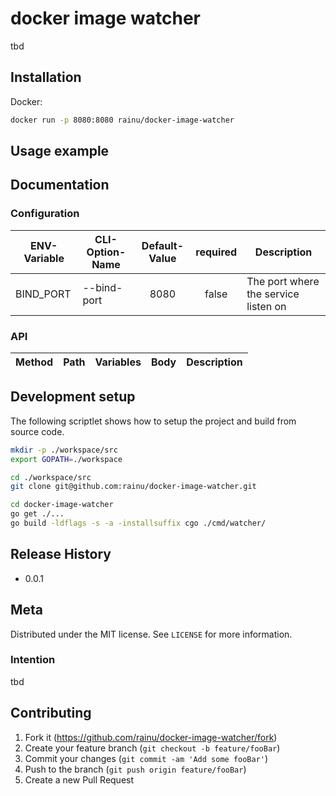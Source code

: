 # docker image watcher

tbd

## Installation

Docker:

```sh
docker run -p 8080:8080 rainu/docker-image-watcher
```

## Usage example

## Documentation

### Configuration

| ENV-Variable        | CLI-Option-Name      | Default-Value | required | Description  |
| ------------------- |----------------------|:-------------:|:--------:| -------------|
| BIND_PORT           | --bind-port          | 8080          | false    | The port where the service listen on |

### API

| Method  | Path      | Variables     | Body |  Description  |
| ------- | --------- | ------------- | ---- | ------------- |

## Development setup

The following scriptlet shows how to setup the project and build from source code.

```sh
mkdir -p ./workspace/src
export GOPATH=./workspace

cd ./workspace/src
git clone git@github.com:rainu/docker-image-watcher.git

cd docker-image-watcher
go get ./...
go build -ldflags -s -a -installsuffix cgo ./cmd/watcher/
```

## Release History
* 0.0.1

## Meta

Distributed under the MIT license. See ``LICENSE`` for more information.

### Intention

tbd

## Contributing

1. Fork it (<https://github.com/rainu/docker-image-watcher/fork>)
2. Create your feature branch (`git checkout -b feature/fooBar`)
3. Commit your changes (`git commit -am 'Add some fooBar'`)
4. Push to the branch (`git push origin feature/fooBar`)
5. Create a new Pull Request
